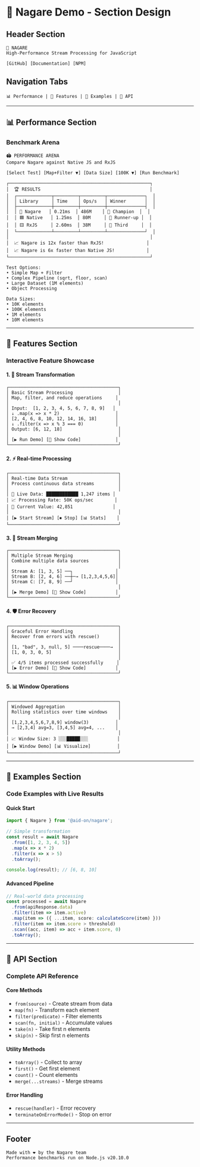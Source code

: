 # 🌊 Nagare Demo - Section Design

## Header Section
```
🌊 NAGARE
High-Performance Stream Processing for JavaScript

[GitHub] [Documentation] [NPM]
```

## Navigation Tabs
```
📊 Performance | 🔧 Features | 🚀 Examples | 📖 API
```

---

## 📊 Performance Section

### Benchmark Arena
```
🏟️ PERFORMANCE ARENA
Compare Nagare against Native JS and RxJS

[Select Test] [Map+Filter ▼] [Data Size] [100K ▼] [Run Benchmark]

┌─────────────────────────────────────────────────────┐
│  🏆 RESULTS                                         │
│  ┌─────────────┬─────────┬─────────┬──────────────┐  │
│  │ Library     │ Time    │ Ops/s   │ Winner       │  │
│  ├─────────────┼─────────┼─────────┼──────────────┤  │
│  │ 🚀 Nagare   │ 0.21ms  │ 486M    │ 🥇 Champion  │  │
│  │ 🟦 Native   │ 1.25ms  │ 80M     │ 🥈 Runner-up │  │
│  │ 🟨 RxJS     │ 2.60ms  │ 38M     │ 🥉 Third     │  │
│  └─────────────┴─────────┴─────────┴──────────────┘  │
│                                                     │
│  📈 Nagare is 12x faster than RxJS!                │
│  📈 Nagare is 6x faster than Native JS!            │
└─────────────────────────────────────────────────────┘

Test Options:
• Simple Map + Filter
• Complex Pipeline (sqrt, floor, scan)
• Large Dataset (1M elements)
• Object Processing

Data Sizes:
• 10K elements
• 100K elements  
• 1M elements
• 10M elements
```

---

## 🔧 Features Section

### Interactive Feature Showcase

#### 1. 🔄 Stream Transformation
```
┌─────────────────────────────────────────┐
│ Basic Stream Processing                 │
│ Map, filter, and reduce operations     │
│                                         │
│ Input:  [1, 2, 3, 4, 5, 6, 7, 8, 9]   │
│ ↓ .map(x => x * 2)                     │
│ [2, 4, 6, 8, 10, 12, 14, 16, 18]       │
│ ↓ .filter(x => x % 3 === 0)            │
│ Output: [6, 12, 18]                     │
│                                         │
│ [▶ Run Demo] [📄 Show Code]             │
└─────────────────────────────────────────┘
```

#### 2. ⚡ Real-time Processing  
```
┌─────────────────────────────────────────┐
│ Real-time Data Stream                   │
│ Process continuous data streams         │
│                                         │
│ 📡 Live Data: ████████████ 1,247 items │
│ 📈 Processing Rate: 50K ops/sec        │
│ 🎯 Current Value: 42,851               │
│                                         │
│ [▶ Start Stream] [⏹ Stop] [📊 Stats]    │
└─────────────────────────────────────────┘
```

#### 3. 🔄 Stream Merging
```
┌─────────────────────────────────────────┐
│ Multiple Stream Merging                 │
│ Combine multiple data sources           │
│                                         │
│ Stream A: [1, 3, 5] ──┐                │
│ Stream B: [2, 4, 6] ──┼─→ [1,2,3,4,5,6]│
│ Stream C: [7, 8, 9] ──┘                │
│                                         │
│ [▶ Merge Demo] [📄 Show Code]           │
└─────────────────────────────────────────┘
```

#### 4. 🛡️ Error Recovery
```
┌─────────────────────────────────────────┐
│ Graceful Error Handling                 │
│ Recover from errors with rescue()       │
│                                         │
│ [1, "bad", 3, null, 5] ────rescue────→  │
│ [1, 0, 3, 0, 5]                         │
│                                         │
│ ✅ 4/5 items processed successfully     │
│ [▶ Error Demo] [📄 Show Code]           │
└─────────────────────────────────────────┘
```

#### 5. 📊 Window Operations
```
┌─────────────────────────────────────────┐
│ Windowed Aggregation                    │
│ Rolling statistics over time windows    │
│                                         │
│ [1,2,3,4,5,6,7,8,9] window(3)          │
│ → [2,3,4] avg=3, [3,4,5] avg=4, ...    │
│                                         │
│ 📈 Window Size: 3 ░░░█████░░░           │
│ [▶ Window Demo] [📊 Visualize]          │
└─────────────────────────────────────────┘
```

---

## 🚀 Examples Section

### Code Examples with Live Results

#### Quick Start
```typescript
import { Nagare } from '@aid-on/nagare';

// Simple transformation
const result = await Nagare
  .from([1, 2, 3, 4, 5])
  .map(x => x * 2)
  .filter(x => x > 5)
  .toArray();

console.log(result); // [6, 8, 10]
```

#### Advanced Pipeline
```typescript
// Real-world data processing
const processed = await Nagare
  .from(apiResponse.data)
  .filter(item => item.active)
  .map(item => ({ ...item, score: calculateScore(item) }))
  .filter(item => item.score > threshold)
  .scan((acc, item) => acc + item.score, 0)
  .toArray();
```

---

## 📖 API Section

### Complete API Reference

#### Core Methods
- `from(source)` - Create stream from data
- `map(fn)` - Transform each element  
- `filter(predicate)` - Filter elements
- `scan(fn, initial)` - Accumulate values
- `take(n)` - Take first n elements
- `skip(n)` - Skip first n elements

#### Utility Methods  
- `toArray()` - Collect to array
- `first()` - Get first element
- `count()` - Count elements
- `merge(...streams)` - Merge streams

#### Error Handling
- `rescue(handler)` - Error recovery
- `terminateOnErrorMode()` - Stop on error

---

## Footer
```
Made with ❤️ by the Nagare team
Performance benchmarks run on Node.js v20.10.0
```